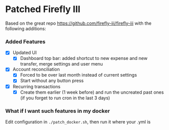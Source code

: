 # Patched Firefly III

Based on the great repo https://github.com/firefly-iii/firefly-iii with the following additions:

### Added Features

* [x] Updated UI
  * [x] Dashboard top bar: added shortcut to new expense and new transfer, merge settings and user menu
* [x] Account reconciliation
  * [x] Forced to be over last month instead of current settings
  * [x] Start without any button press
* [x] Recurring transactions
  * [x] Create them earlier (1 week before) and run the uncreated past ones (if you forget to run cron in the last 3 days)

### What if I want such features in my docker

Edit configuration in `./patch_docker.sh`, then run it where your .yml is